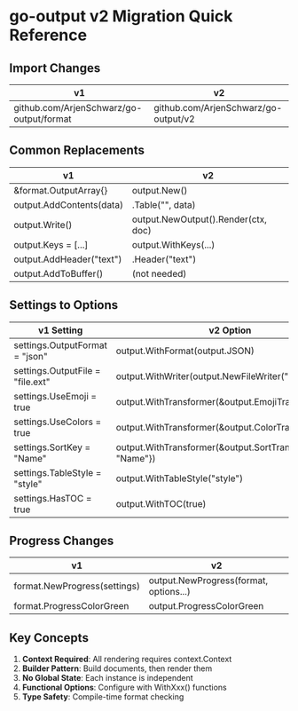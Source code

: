 # go-output v2 Migration Quick Reference

## Import Changes
| v1 | v2 |
|---|---|
| github.com/ArjenSchwarz/go-output/format | github.com/ArjenSchwarz/go-output/v2 |

## Common Replacements
| v1 | v2 |
|---|---|
| &format.OutputArray{} | output.New() |
| output.AddContents(data) | .Table("", data) |
| output.Write() | output.NewOutput().Render(ctx, doc) |
| output.Keys = [...] | output.WithKeys(...) |
| output.AddHeader("text") | .Header("text") |
| output.AddToBuffer() | (not needed) |

## Settings to Options
| v1 Setting | v2 Option |
|---|---|
| settings.OutputFormat = "json" | output.WithFormat(output.JSON) |
| settings.OutputFile = "file.ext" | output.WithWriter(output.NewFileWriter(".", "file.ext")) |
| settings.UseEmoji = true | output.WithTransformer(&output.EmojiTransformer{}) |
| settings.UseColors = true | output.WithTransformer(&output.ColorTransformer{}) |
| settings.SortKey = "Name" | output.WithTransformer(&output.SortTransformer{Key: "Name"}) |
| settings.TableStyle = "style" | output.WithTableStyle("style") |
| settings.HasTOC = true | output.WithTOC(true) |

## Progress Changes
| v1 | v2 |
|---|---|
| format.NewProgress(settings) | output.NewProgress(format, options...) |
| format.ProgressColorGreen | output.ProgressColorGreen |

## Key Concepts
1. **Context Required**: All rendering requires context.Context
2. **Builder Pattern**: Build documents, then render them
3. **No Global State**: Each instance is independent
4. **Functional Options**: Configure with WithXxx() functions
5. **Type Safety**: Compile-time format checking